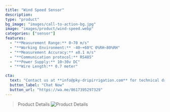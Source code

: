 ```yaml
---
title: "Wind Speed Sensor"
description: 
type: "product"
bg_image: "images/call-to-action-bg.jpg"
image: "images/product/wind-speed.webp"
categories: ["sensor"]
features:
  - "**Measurement Range:** 0~70 m/s"
  - "**Working Environment:** -40~+60℃ 0%RH~80%RH" 
  - "**Measurement Accuracy:** ±0.1 m/s"
  - "**Communication protocol:** RS485" 
  - "**Power Supply:** 10~30v DC" 
  - "**Wire Length:** 0.7 meter" 

cta: 
  text: "Contact us at **info@pky-dripirrigation.com** for technical drawings, quotes, or integration advice."
  button_label: "Chat Now"
  button_url: "https://wa.me/8617395297329" 
---
```

> Product Details
![Product Details](images/product/wind-speed1.webp)